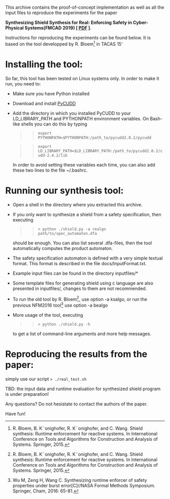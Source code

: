This archive contains the proof-of-concept implementation as well as all the 
input files to reproduce the experiments for the paper 

**Synthesizing 
Shield Synthesis for Real: Enforcing Safety in Cyber-Physical Systems(FMCAD 2019) [ [PDF](./docs/WuWDW19.pdf) ]**. 

Instructions for reproducing the experiments can be found below. 
It is based on the tool developped by R. Bloem[^1] in TACAS 15'

Installing the tool:
====================
So far, this tool has been tested on Linux systems only. In order to 
make it run, you need to:

 - Make sure you have Python installed
 - Download and install [PyCUDD](http://bears.ece.ucsb.edu/pycudd.html) 
 - Add the directory in which you installed PyCUDD to your 
   LD_LIBRARY_PATH and PYTHONPATH environment variables. 
   On Bash-like shells you can do this by typing
   
   >> `export PYTHONPATH=$PYTHONPATH:/path_to/pycudd2.0.2/pycudd`

   >> `export LD_LIBRARY_PATH=$LD_LIBRARY_PATH:/path_to/pycudd2.0.2/cudd-2.4.2/lib`
   
   In order to avoid setting these variables each time, you can also add these
   two lines to the file ~/.bashrc.
 
Running our synthesis tool:
===========================
 - Open a shell in the directory where you extracted this archive. 
 - If you only want to synthesize a shield from a safety specification, then
   executing

   >> `> python ./shield.py -a realgo path/to/spec_automaton.dfa`
   
   should be enough. You can also list several .dfa-files, then the tool
   automatically computes the product automaton. 

 - The safety specification automaton is defined with a very simple textual
   format. This format is described in the file docs/InputFormat.txt.

 - Example input files can be found in the directory inputfiles/*

 - Some template files for generating shield using c language are also presented in inputfiles/, changes to them are not recommended.

 - To run the old tool by R. Bloem[^1], use option -a ksalgo, or run the previous NFM2016 tool[^2] use option -a bealgo

 - More usage of the tool, executing
 
   >> `> python ./shield.py -h`
   
   to get a list of command-line arguments and more help messages.
 
Reproducing the results from the paper:
=======================================
simply use our script `> ./real_test.sh` 

TBD: the input data and runtime evaluation for synthesized shield program is under preparation!
  

Any questions? Do not hesistate to contact the authors of the paper.

Have fun!


[^1]: R. Bloem, B. K¨onighofer, R. K¨onighofer, and C. Wang. Shield synthesis: Runtime enforcement
for reactive systems. In International Conference on Tools and Algorithms for Construction
and Analysis of Systems. Springer, 2015.

[^2]: Wu M, Zeng H, Wang C. Synthesizing runtime enforcer of safety properties under burst error[C]//NASA Formal Methods Symposium. Springer, Cham, 2016: 65-81. 
